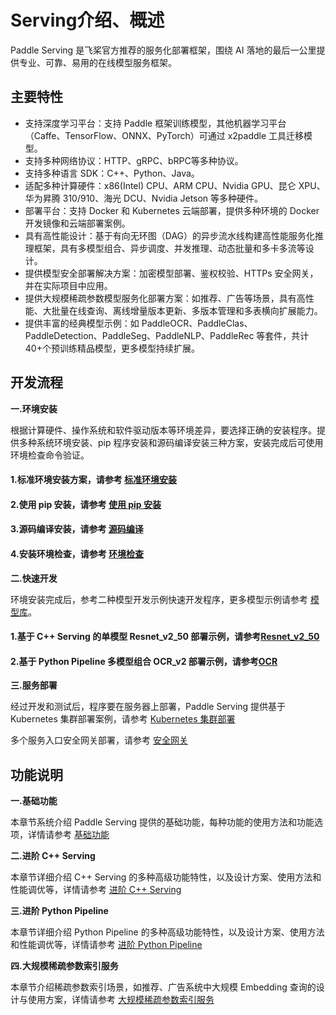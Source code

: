 # Serving介绍、概述

Paddle Serving 是飞桨官方推荐的服务化部署框架，围绕 AI 落地的最后一公里提供专业、可靠、易用的在线模型服务框架。

## 主要特性
- 支持深度学习平台：支持 Paddle 框架训练模型，其他机器学习平台（Caffe、TensorFlow、ONNX、PyTorch）可通过 x2paddle 工具迁移模型。
- 支持多种网络协议：HTTP、gRPC、bRPC等多种协议。
- 支持多种语言 SDK：C++、Python、Java。
- 适配多种计算硬件：x86(Intel) CPU、ARM CPU、Nvidia GPU、昆仑 XPU、华为昇腾 310/910、海光 DCU、Nvidia Jetson 等多种硬件。
- 部署平台：支持 Docker 和 Kubernetes 云端部署，提供多种环境的 Docker 开发镜像和云端部署案例。
- 具有高性能设计：基于有向无环图（DAG）的异步流水线构建高性能服务化推理框架，具有多模型组合、异步调度、并发推理、动态批量和多卡多流等设计。
- 提供模型安全部署解决方案：加密模型部署、鉴权校验、HTTPs 安全网关，并在实际项目中应用。
- 提供大规模稀疏参数模型服务化部署方案：如推荐、广告等场景，具有高性能、大批量在线查询、离线增量版本更新、多版本管理和多表横向扩展能力。
- 提供丰富的经典模型示例：如 PaddleOCR、PaddleClas、PaddleDetection、PaddleSeg、PaddleNLP、PaddleRec 等套件，共计40+个预训练精品模型，更多模型持续扩展。

## 开发流程

**一.环境安装**

根据计算硬件、操作系统和软件驱动版本等环境差异，要选择正确的安装程序。提供多种系统环境安装、pip 程序安装和源码编译安装三种方案，安装完成后可使用环境检查命令验证。

#### 1.标准环境安装方案，请参考 [标准环境安装]()
#### 2.使用 pip 安装，请参考 [使用 pip 安装]()
#### 3.源码编译安装，请参考 [源码编译]()
#### 4.安装环境检查，请参考 [环境检查]()

**二.快速开发**

环境安装完成后，参考二种模型开发示例快速开发程序，更多模型示例请参考 [模型库]()。

#### 1.基于 C++ Serving 的单模型 Resnet_v2_50 部署示例，请参考[Resnet_v2_50]()
#### 2.基于 Python Pipeline 多模型组合 OCR_v2 部署示例，请参考[OCR]()

**三.服务部署**

经过开发和测试后，程序要在服务器上部署，Paddle Serving 提供基于 Kubernetes 集群部署案例，请参考 [Kubernetes 集群部署]()

多个服务入口安全网关部署，请参考 [安全网关]()


## 功能说明

**一.基础功能**

本章节系统介绍 Paddle Serving 提供的基础功能，每种功能的使用方法和功能选项，详情请参考 [基础功能]()

**二.进阶 C++ Serving**

本章节详细介绍 C++ Serving 的多种高级功能特性，以及设计方案、使用方法和性能调优等，详情请参考 [进阶 C++ Serving]()

**三.进阶 Python Pipeline**

本章节详细介绍 Python Pipeline 的多种高级功能特性，以及设计方案、使用方法和性能调优等，详情请参考 [进阶 Python Pipeline]()

**四.大规模稀疏参数索引服务**

本章节介绍稀疏参数索引场景，如推荐、广告系统中大规模 Embedding 查询的设计与使用方案，详情请参考 [大规模稀疏参数索引服务]()

